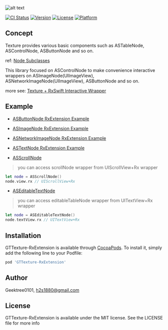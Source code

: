 ![alt text](https://github.com/GeekTree0101/GTTexture-RxExtension/blob/master/resources/logo.png)

[![CI Status](https://img.shields.io/travis/Geektree0101/GTTexture-RxExtension.svg?style=flat)](https://travis-ci.org/Geektree0101/GTTexture-RxExtension)
[![Version](https://img.shields.io/cocoapods/v/GTTexture-RxExtension.svg?style=flat)](https://cocoapods.org/pods/GTTexture-RxExtension)
[![License](https://img.shields.io/cocoapods/l/GTTexture-RxExtension.svg?style=flat)](https://cocoapods.org/pods/GTTexture-RxExtension)
[![Platform](https://img.shields.io/cocoapods/p/GTTexture-RxExtension.svg?style=flat)](https://cocoapods.org/pods/GTTexture-RxExtension)

## Concept
Texture provides various basic components such as ASTableNode, ASControlNode, ASButtonNode and so on.

ref: [Node Subclasses](http://texturegroup.org/docs/node-overview.html)

This library focused on ASControlNode to make convenience interactive wrappers on ASImageNode(UIImageView), ASNetworkImageNode(UIImageView), ASButtonNode and so on.

more see:
[Texture + RxSwift Interactive Wrapper](https://medium.com/@h2s1880/texture-rxswift-interactive-wrapper-d3c9843ed8d7)

## Example

- [ASButtonNode RxExtension Example](https://github.com/GeekTree0101/GTTexture-RxExtension/blob/master/Example/GTTexture-RxExtension/Nodes/ButtonTestNode.swift)

- [ASImageNode RxExtension Example](https://github.com/GeekTree0101/GTTexture-RxExtension/blob/master/Example/GTTexture-RxExtension/Nodes/ImageTestNode.swift)

- [ASNetworkImageNode RxExtension Example](https://github.com/GeekTree0101/GTTexture-RxExtension/blob/master/Example/GTTexture-RxExtension/Nodes/NetworkImageTestNode.swift)

- [ASTextNode RxExtension Example](https://github.com/GeekTree0101/GTTexture-RxExtension/blob/master/Example/GTTexture-RxExtension/Nodes/TextTestNode.swift)

- [ASScrollNode](https://github.com/ReactiveX/RxSwift/blob/master/RxCocoa/iOS/UIScrollView%2BRx.swift)

> you can access scrollNode wrapper from UIScrollView+Rx wrapper
```swift
let node = ASScrollNode()
node.view.rx // UIScrollView+Rx

```

- [ASEditableTextNode](https://github.com/ReactiveX/RxSwift/blob/master/RxCocoa/iOS/UITextView%2BRx.swift)

>you can access editableTableNode wrapper from UITextView+Rx wrapper
```swift
let node = ASEditableTextNode()
node.textView.rx // UITextView+Rx
```

## Installation

GTTexture-RxExtension is available through [CocoaPods](https://cocoapods.org). To install
it, simply add the following line to your Podfile:

```ruby
pod 'GTTexture-RxExtension'
```

## Author

Geektree0101, h2s1880@gmail.com

## License

GTTexture-RxExtension is available under the MIT license. See the LICENSE file for more info